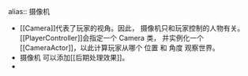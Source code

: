 alias:: 摄像机

- [[Camera]]代表了玩家的视角。因此， 摄像机只和玩家控制的人物有关。[[PlayerController]]会指定一个 Camera 类， 并实例化一个[[CameraActor]]，以此计算玩家从哪个 位置 和 角度 观察世界。
- 摄像机 可以添加[[后期处理效果]]。
-